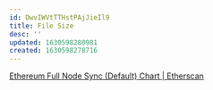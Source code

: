 ```yaml
---
id: DwvIWVtTTHstPAjJieIl9
title: File Size
desc: ''
updated: 1630598280981
created: 1630598278716
---
```


[Ethereum Full Node Sync (Default) Chart | Etherscan](https://etherscan.io/chartsync/chaindefault)
